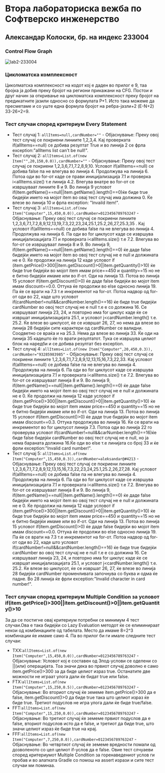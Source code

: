 # Втора лабораториска вежба по Софтверско инженерство
## Александар Колоски, бр. на индекс 233004
### Control Flow Graph

![lab2-233004](https://github.com/user-attachments/assets/440dc351-4ffc-4462-9bd0-ead61576d946)

### Цикломатска комплексност 
Циколматска комплексност на кодот кој е даден во прилог е 9, таа бројка ја добив преку бројот на региони прикажани на CFG. Постои и друг начин за откривање на цикломатска комплексност преку бројот на предикатните јазили односно со формулата P+1. Исто така можеме да пресметаме и со уште една формула бројот на ребра-јазли+2 (E-N+2) 33-26+2=9.

### Тест случаи според критериум Every Statement 
 + Тест случај 1: `allItems=null,cardNumber=""` - Објаснување: Преку овој тест случај се покриени линиите 1,2,3,4. Кај проверката if(allItems==null) се добива резултат True и во линија 2 се фрла exception:"allItems list can't be null!".
 + Тест случај 2: `allItems=List.of(new Item("",20,150,0.0)),cardNumber=""` - Објаснување: Преку овој тест случај се покриени 1,2,3,6,7.1,7.2,8,9,10. Условот if(allItems==null) се добива false па не влегува во линија 4. Продолжува на линија 6. Потоа оди во for-от каде се прави иницијализација 7.1 и проверка i<allItems.size() т.е линија 4.2. Влегува внатре во for-от се извршуваат линиите 8 и 9. Во линија 9 условот if(item.getName()==null||item.getName().length()==0)ќе биде true бидејќи името на мојот item во овај тест случај има должина 0. Ќе влезе во линија 10 и фрла exception: "Invaild item!".
 + Тест случај 3: `allItems=List.of(new Item("Computer",15,450,0.0)),cardNumber=0123456789763247` - Објаснување: Преку овој тест случај се покриени линиите 1,2,3,6,7.1,7.2,8,9,12,13,19,7.3,22,23,24,25.1,25.2,26,27,25.3,35 . Кај условот if(allItems==null) се добива false па не влегува во линија 4. Продолжува на линија 6. Па оди во for циклусот каде се извршува иницијализацијата 7.1 и проверката i<allItems.size() т.е 7.2. Влегува во for-от се извршуваат линија 8 и 9. Во линија 9, if(item.getName()==null||item.getName().length()==0) ќе даде false бидејќи името на мојот item во овој тест случај не е null и должината не е 0. Ќе продолжи на линија 12 каде условот if (item.getPrice()>300||item.getDiscount()>0||item.getQuantity()>10) ќе биде true бидејќи во мојот item имам price==450 и quantity==15 но не е битно бидејќи имаме или во if-от. Оди на линија 13. Потоа во линија 15 условот if(item.getDiscount()>0) ќе даде false бидејќи во мојот item имам discount==0.0. Оттука ќе продолжи во else односно линија 19. Па ќе се врати на 7.3 т.е инкрементот на for-от. Потоа надвор од for-от оди во 22, каде што условот if(cardNumber!=null&&cardNumber.length()==16) ќе биде true бидејќи cardNumber во овој тест случај не е null т.е е со должина 16. Се извршуваат линија 23, 24, и повторно има for циклус каде ќе се извршат иницијализацијата 25.1, и условот j<cardNumber.length() т.е. 25.2. Ќе влезе во циклусот, ќе се извршат 26, 27, но нема да влезе во линија 28 бидејќи сите карактери од cardNumber се валидни. Соодветно се враќа и на 25.3. Нема да влезе во линија 33. Ќе оди на линија 35 кадешто ќе го врати резултатот. Тука се извршува целиот блок на наредби и се добива резултат без exception.
 + Тест случај 4: `allItems=List.of(new Item("Computer",20,450,0.3)), cardNumber="93285983985"` - Објаснување: Преку овој тест случај се покриени линиите 1,2,3,6,7.1,7.2,8,9,12,13,15,16,7.3,22,33. Кај условот if(allItems==null) се добива false па не влегува во линија 4. Продолжува на линија 6. Па оди во for циклусот каде се извршува иницијализацијата 7.1 и проверката i<allItems.size() т.е 7.2. Влегува во for-от се извршуваат линија 8 и 9. Во линија 9, if(item.getName()==null||item.getName().length()==0) ќе даде false бидејќи името на мојот item во овој тест случај не е null и должината не е 0. Ќе продолжи на линија 12 каде условот if (item.getPrice()>300||item.getDiscount()>0||item.getQuantity()>10) ќе биде true бидејќи во мојот item имам price==450 и quantity==15 но не е битно бидејќи имаме или во if-от. Оди на линија 13. Потоа во линија 15 условот if(item.getDiscount()>0) ќе даде true бидејќи во мојот item имам discount==0.3. Оттука продолжува во линија 16. Ќе се врати на инкрементот во for циклусот линија 7.3. Потоа оди во линија 22 го проверува условот if(cardNumber!=null&&carNumber.length()==16)ќе биде false бидејќи cardNumber во овој тест случај не е null, но ја нема бараната должина 16.Ќе оди во else т.е линијата со број 33 и ќе фрли exception:"Invalid card number!".
 + Тест случај 5: `allItems=List.of(new Item("Computer",15,450,0.3)),cardNumber=aleksandar@#4213` - Објаснување: Преку овој тест случај се покриени линиите 1,2,3,6,7.1,7.2,8,9,12,13,15,16,7.3,22,23,24,25.1,25.2,26,27,28. Кај условот if(allItems==null) се добива false па не влегува во линија 4. Продолжува на линија 6. Па оди во for циклусот каде се извршува иницијализацијата 7.1 и проверката i<allItems.size() т.е 7.2. Влегува во for-от се извршуваат линија 8 и 9. Во линија 9, if(item.getName()==null||item.getName().length()==0) ќе даде false бидејќи името на мојот item во овој тест случај не е null и должината не е 0. Ќе продолжи на линија 12 каде условот if (item.getPrice()>300||item.getDiscount()>0||item.getQuantity()>10) ќе биде true бидејќи во мојот item имам price==450 и quantity==15 но не е битно бидејќи имаме или во if-от. Оди на линија 13. Потоа во линија 15 условот if(item.getDiscount()>0) ќе даде false бидејќи во мојот item имам discount==0.0. Оттука ќе продолжи во else односно линија 19. Па ќе се врати на 7.3 т.е инкрементот на for-от. Потоа надвор од for-от оди во 22, каде што условот if(cardNumber!=null&&cardNumber.length()==16) ќе биде true бидејќи cardNumber во овој тест случај не е null т.е е со должина 16. Се извршуваат линија 23, 24, и повторно има for циклус каде ќе се извршат иницијализацијата 25.1, и условот j<cardNumber.length() т.е. 25.2. Ќе влезе во циклусот, ќе се извршат 26, 27, ќе влезе во линија 28 бидејќи cardNumber променливата започнува со буква и одма ќе падне. Во 28 линија ќе фрли exception:"Invalid character in card number!".

### Тест случаи според критериум Multiple Condition за условот if(item.getPrice()>300||item.getDiscount()>0||item.getQuantity()>10
За да се постигне овај критериум потребни се минимум 4 тест случаи.Ова е така бидејќи со Lazy Evaluation методот ќе се елиминираат некои од комбинациите од табелата. Место да имаме 8=2^3 комбинации ќе имаме само 4. Па во прилог би ги имале следните тест случаи:

 + TXX:`allItems=List.of(new Item("Computer",15,450,0.0)),cardNumber=0123456789763247` - Објаснување: Условот кој е составен од 3под-услови се оделени со ||(или) операцијата. Тоа значи дека во првиот случај доволно е само item.getPrice()>300 за да биде целиот израз true. Останатите две можности не играат улога дали ќе бидат true или false.
 + FTX:`allItems=List.of(new Item("Computer",15,250,0.5)),cardNumber=0123456789763247` - Објаснување: Во вториот случај ќе земеме item.getPrice()>300 да е false, item.getDiscount()>0 да биде true така што целиот израз ќе биде true. Третиот подуслов не игра улога дали ќе биде true/false.
 + FFT:`allItems=List.of(new Item("Computer",15,250,0.0)),cardNumber=0123456789763247` - Објаснување: Во третиот случај ќе земеме првиот подуслов да е false, вториот подуслов исто да е false, и третиот да биде true, што значи целиот израз ќе биде true на крај.
 + FFF:`allItems=List.of(new Item("Computer",7,250,0.0)),cardNumber=0123456789763247` - Објаснување: Во четвртиот случај ќе земеме вредности помали од дозволеното со цел целиот if-услов да е false.
Овие тест слчуаеви според критериумот Multiple Condition за горенаведениот услов ги пробав и во алатката Gradle со помош на assert изрази и сите тест случаи ми поминаа. 
